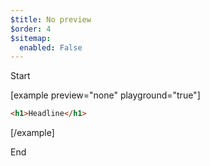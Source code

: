 ```yaml
---
$title: No preview
$order: 4
$sitemap:
  enabled: False
---
```


Start

[example preview="none" playground="true"]

```html
<h1>Headline</h1>
```

[/example]

End
